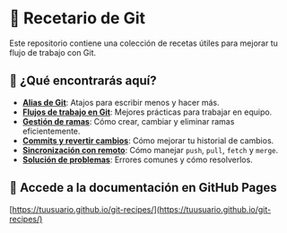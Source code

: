 # 📘 Recetario de Git

Este repositorio contiene una colección de recetas útiles para mejorar tu flujo de trabajo con Git.

## 🚀 ¿Qué encontrarás aquí?
- **[Alias de Git](aliases.md)**: Atajos para escribir menos y hacer más.
- **[Flujos de trabajo en Git](workflow.md)**: Mejores prácticas para trabajar en equipo.
- **[Gestión de ramas](branches.md)**: Cómo crear, cambiar y eliminar ramas eficientemente.
- **[Commits y revertir cambios](commits.md)**: Cómo mejorar tu historial de cambios.
- **[Sincronización con remoto](push_pull.md)**: Cómo manejar `push`, `pull`, `fetch` y `merge`.
- **[Solución de problemas](troubleshooting.md)**: Errores comunes y cómo resolverlos.

## 🔗 Accede a la documentación en GitHub Pages
[https://tuusuario.github.io/git-recipes/](https://tuusuario.github.io/git-recipes/)

